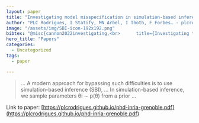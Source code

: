 ```yaml
---
layout: paper
title: "Investigating model misspecification in simulation-based inference"
author: "PLC Rodrigues, I Statify, MN Arbel, I Thoth, F Forbes… - plcrodrigues.github.io"
image: "/assets/img/SBI-icon-192x192.png"
bibtex: "@misc{cannon2022investigating,<br>      title={Investigating the Impact of Model Misspecification in Neural Simulation-based Inference}, <br>      author={Patrick Cannon and Daniel Ward and Sebastian M. Schmon},<br>      year={2022},<br>      eprint={2209.01845},<br>      archivePrefix={arXiv},<br>      primaryClass={stat.ML}<br>}"
hero_title: "Papers"
categories:
  - Uncategorized
tags:
  - paper

---
```

>… A modern approach for bypassing such difficulties is to use simulation-based inference (SBI), … In simulation-based inference, we sample parameters θi ∼ p(θ) from a prior …

Link to paper: [https://plcrodrigues.github.io/phd-inria-grenoble.pdf](https://plcrodrigues.github.io/phd-inria-grenoble.pdf)


